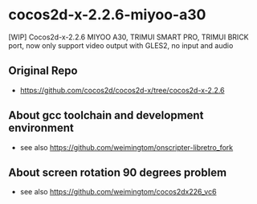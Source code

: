 # cocos2d-x-2.2.6-miyoo-a30
[WIP] Cocos2d-x-2.2.6 MIYOO A30, TRIMUI SMART PRO, TRIMUI BRICK port, now only support video output with GLES2, no input and audio

## Original Repo    
* https://github.com/cocos2d/cocos2d-x/tree/cocos2d-x-2.2.6  

## About gcc toolchain and development environment  
* see also https://github.com/weimingtom/onscripter-libretro_fork  

## About screen rotation 90 degrees problem  
* see also https://github.com/weimingtom/cocos2dx226_vc6  

